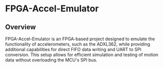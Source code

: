 # FPGA-Accel-Emulator

## Overview

FPGA-Accel-Emulator is an FPGA-based project designed to emulate the functionality of accelerometers, such as the ADXL362, while providing additional capabilities for direct FIFO data writing and UART to SPI conversion. This setup allows for efficient simulation and testing of motion data without overloading the MCU's SPI bus.
